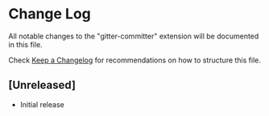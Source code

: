 # Change Log

All notable changes to the "gitter-committer" extension will be documented in this file.

Check [Keep a Changelog](http://keepachangelog.com/) for recommendations on how to structure this file.

## [Unreleased]

- Initial release